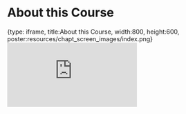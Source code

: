 # About this Course
 
{type: iframe, title:About this Course, width:800, height:600, poster:resources/chapt_screen_images/index.png}
![](https://datatrail-jhu.github.io/11_dsjob/no_toc/index.html)
 

 
